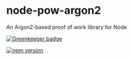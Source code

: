 # node-pow-argon2

An Argon2-based proof of work library for Node

[![Greenkeeper badge](https://badges.greenkeeper.io/miklosn/node-pow-argon2.svg)](https://greenkeeper.io/)

[![npm version](https://badge.fury.io/js/node-pow-argon2.svg)](https://badge.fury.io/js/node-pow-argon2)

